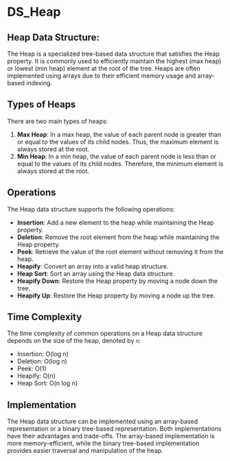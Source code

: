 # DS_Heap
## Heap Data Structure:
The Heap is a specialized tree-based data structure that satisfies the Heap property. It is commonly used to efficiently maintain the highest (max heap) or lowest (min heap) element at the root of the tree. Heaps are often implemented using arrays due to their efficient memory usage and array-based indexing.

## Types of Heaps

There are two main types of heaps:

1. **Max Heap**: In a max heap, the value of each parent node is greater than or equal to the values of its child nodes. Thus, the maximum element is always stored at the root.
2. **Min Heap**: In a min heap, the value of each parent node is less than or equal to the values of its child nodes. Therefore, the minimum element is always stored at the root.

## Operations

The Heap data structure supports the following operations:

- **Insertion**: Add a new element to the heap while maintaining the Heap property.
- **Deletion**: Remove the root element from the heap while maintaining the Heap property.
- **Peek**: Retrieve the value of the root element without removing it from the heap.
- **Heapify**: Convert an array into a valid heap structure.
- **Heap Sort**: Sort an array using the Heap data structure.
- **Heapify Down**: Restore the Heap property by moving a node down the tree.
- **Heapify Up**: Restore the Heap property by moving a node up the tree.

## Time Complexity

The time complexity of common operations on a Heap data structure depends on the size of the heap, denoted by `n`:

- Insertion: O(log n)
- Deletion: O(log n)
- Peek: O(1)
- Heapify: O(n)
- Heap Sort: O(n log n)

## Implementation

The Heap data structure can be implemented using an array-based representation or a binary tree-based representation. Both implementations have their advantages and trade-offs. The array-based implementation is more memory-efficient, while the binary tree-based implementation provides easier traversal and manipulation of the heap.



